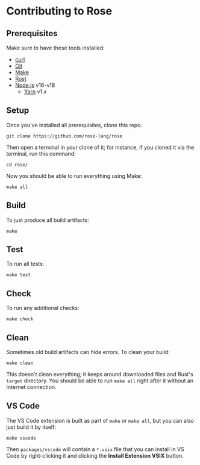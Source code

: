 # Contributing to Rose

## Prerequisites

Make sure to have these tools installed:

- [curl][]
- [Git][]
- [Make][]
- [Rust][]
- [Node.js][] v16-v18
  - [Yarn][] v1.x

## Setup

Once you've installed all prerequisites, clone this repo.

```
git clone https://github.com/rose-lang/rose
```

Then open a terminal in your clone of it; for instance, if you cloned it via the terminal, run this command:

```
cd rose/
```

Now you should be able to run everything using Make:

```
make all
```

## Build

To just produce all build artifacts:

```
make
```

## Test

To run all tests:

```
make test
```

## Check

To run any additional checks:

```
make check
```

## Clean

Sometimes old build artifacts can hide errors. To clean your build:

```
make clean
```

This doesn't clean everything; it keeps around downloaded files and Rust's
`target` directory. You should be able to run `make all` right after it without
an Internet connection.

## VS Code

The VS Code extension is built as part of `make` or `make all`, but you can also
just build it by itself:

```
make vscode
```

Then `packages/vscode` will contain a `*.vsix` file that you can install in VS
Code by right-clicking it and clicking the **Install Extension VSIX** button.

[curl]: https://curl.se/
[git]: https://git-scm.com/downloads
[make]: https://en.wikipedia.org/wiki/Make_(software)
[node.js]: https://nodejs.org/en/download
[rust]: https://www.rust-lang.org/tools/install
[yarn]: https://classic.yarnpkg.com/lang/en/docs/install
